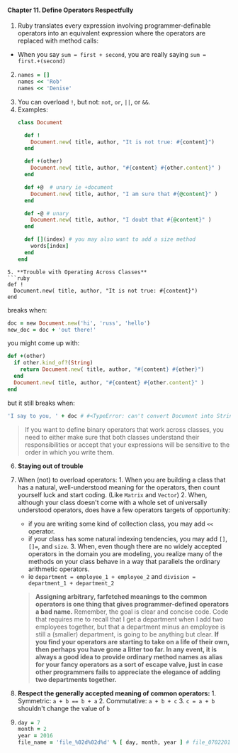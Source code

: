 #### Chapter 11. Define Operators Respectfully
1. Ruby translates every expression involving programmer-definable operators into an equivalent expression where the operators are replaced with method calls:
  - When you say `sum = first + second`, you are really saying `sum = first.+(second)`
2.  ```ruby
    names = []
    names << 'Rob'
    names << 'Denise'
    ```
3. You can overload `!`, but not: `not`, `or`, `||`, or `&&`.
4. Examples:
    ```ruby
    class Document                       

      def !
        Document.new( title, author, "It is not true: #{content}")
      end

      def +(other)
        Document.new( title, author, "#{content} #{other.content}" )
      end

      def +@  # unary ie +document
        Document.new( title, author, "I am sure that #{@content}" )
      end

      def -@ # unary
        Document.new( title, author, "I doubt that #{@content}" )
      end

      def [](index) # you may also want to add a size method
        words[index]
      end
    end                                      
  ```
5. **Trouble with Operating Across Classes**
  ```ruby
  def !
    Document.new( title, author, "It is not true: #{content}")
  end
  ```
  breaks when:
  ```ruby
  doc = new Document.new('hi', 'russ', 'hello')
  new_doc = doc + 'out there!'
  ```
  you might come up with:
  ```ruby
  def +(other)                             
    if other.kind_of?(String)
      return Document.new( title, author, "#{content} #{other}")
    end
    Document.new( title, author, "#{content} #{other.content}" )
  end
  ```
  but it still breaks when:
  ```ruby
  'I say to you, ' + doc # #<TypeError: can't convert Document into String>
  ```
  > If you want to define binary operators that work across classes, you need to either make sure that both classes understand their responsibilities or accept that your expressions will be sensitive to the order in which you write them.

6. **Staying out of trouble**
  1. When (not) to overload operators:
    1. When you are building a class that has a natural, well-understood meaning for the operators, then count yourself luck and start coding. (Like `Matrix` and `Vector`)
    2. When, although your class doesn't come with a whole set of universally understood operators, does have a few operators targets of opportunity:
      - if you are writing some kind of collection class, you may add `<<` operator.
      - if your class has some natural indexing tendencies, you may add `[]`, `[]=`, and `size`.
    3. When, even though there are no widely accepted operators in the domain you are modeling, you realize many of the methods on your class behave in a way that parallels the ordinary arithmetic operators.
      - ie `department = employee_1 + employee_2` and `division = department_1 + department_2`

      > **Assigning arbitrary, farfetched meanings to the common operators is one thing that gives programmer-defined operators a bad name.** Remember, the goal is clear and concise code. Code that requires me to recall that I get a department when I add two employees together, but that a department minus an employee is still a (smaller) department, is going to be anything but clear. **If you find your operators are starting to take on a life of their own, then perhaps you have gone a litter too far. In any event, it is always a good idea to provide ordinary method names as alias for your fancy operators as a sort of escape valve, just in case other programmers fails to appreciate the elegance of adding two departments together.**

  2. **Respect the generally accepted meaning of common operators:**
    1. Symmetric: `a + b == b + a`
    2. Commutative: `a + b + c`
    3. `c = a + b` shouldn't change the value of `b`
7. ```ruby
   day = 7
   month = 2
   year = 2016
   file_name = 'file_%02d%02d%d' % [ day, month, year ] # file_07022016 
   ```
